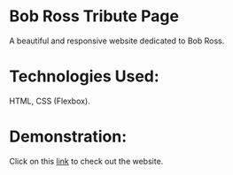 # Bob Ross Tribute Page
A beautiful and responsive website dedicated to Bob Ross. 

# **Technologies Used**: 

HTML, CSS (Flexbox). 

# **Demonstration**:
Click on this [link](https://ma86.github.io/BobRossTributePage/index.html) to check out the website.
